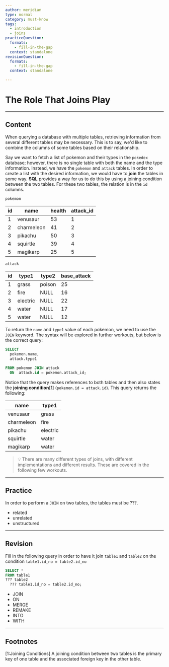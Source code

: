 ```yaml
---
author: meridian
type: normal
category: must-know
tags:
  - introduction
  - joins
practiceQuestion:
  formats:
    - fill-in-the-gap
  context: standalone
revisionQuestion:
  formats:
    - fill-in-the-gap
  context: standalone

---
```


# The Role That Joins Play

---

## Content

When querying a database with multiple tables, retrieving information from several different tables may be necessary.
This is to say, we'd like to combine the columns of some tables based on their relationship.

Say we want to fetch a list of pokemon and their types in the `pokedex` database; however, there is no single table with both the name and the type information. Instead, we have the `pokemon` and `attack` tables. In order to create a list with the desired information, we would have to **join** the tables in some way. **SQL** provides a way for us to do this by using a joining condition between the two tables. For these two tables, the relation is in the `id` columns.

`pokemon`

| id | name       | health | attack_id |
|----|------------|--------|-----------|
| 1  | venusaur   | 53     | 1         |
| 2  | charmeleon | 41     | 2         |
| 3  | pikachu    | 50     | 3         |
| 4  | squirtle   | 39     | 4         |
| 5  | magikarp   | 25     | 5         |

`attack`

| id | type1    | type2  | base_attack |
|----|----------|--------|-------------|
| 1  | grass    | poison | 25          |
| 2  | fire     | NULL   | 16          |
| 3  | electric | NULL   | 22          |
| 4  | water    | NULL   | 17          |
| 5  | water    | NULL   | 12          |

To return the `name` and `type1` value of each pokemon, we need to use the `JOIN` keyword. The syntax will be explored in further workouts, but below is the correct query:

```sql
SELECT 
  pokemon.name,
  attack.type1
    
FROM pokemon JOIN attack
  ON  attack.id = pokemon.attack_id;
```
Notice that the query makes references to both tables and then also states the **joining condition**[1] (`pokemon.id = attack.id`). 
This query returns the following:

| name       | type1    |
|------------|----------|
| venusaur   | grass    |
| charmeleon | fire     |
| pikachu    | electric |
| squirtle   | water    |
| magikarp   | water    |

> 💡 There are many different types of joins, with different implementations and different results. These are covered in the following few workouts.

---

## Practice

In order to perform a `JOIN` on two tables, the tables must be ???.

- related
- unrelated
- unstructured

---

## Revision

Fill in the following query in order to have it join `table1` and `table2` on the condition `table1.id_no = table2.id_no`

```sql
SELECT *
FROM table1 
??? table2
  ??? table1.id_no = table2.id_no;
```

- JOIN
- ON
- MERGE
- REMAKE
- INTO
- WITH

---

## Footnotes
[1:Joining Conditions]
A joining condition between two tables is the primary key of one table and the associated foreign key in the other table.

